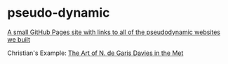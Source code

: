 # pseudo-dynamic
[A small GitHub Pages site with links to all of the pseudodynamic websites we built](https://14143-dh-sustainability.github.io/pseudo-dynamic/)


Christian's Example: [The Art of N. de Garis Davies in the Met](https://14143-dh-sustainability.github.io/pseudo-dynamic/christian.html)
